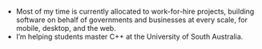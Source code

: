 - Most of my time is currently allocated to work-for-hire projects, building software on behalf of governments and businesses at every scale, for mobile, desktop, and the web.
- I’m helping students master C++ at the University of South Australia.

<!--
**markvideon/markvideon** is a ✨ _special_ ✨ repository because its `README.md` (this file) appears on your GitHub profile.

Here are some ideas to get you started:

- 🔭 I’m currently working on ...
- 🌱 I’m currently learning ...
- 👯 I’m looking to collaborate on ...
- 🤔 I’m looking for help with ...
- 💬 Ask me about ...
- 📫 How to reach me: ...
- 😄 Pronouns: ...
- ⚡ Fun fact: ...
-->

